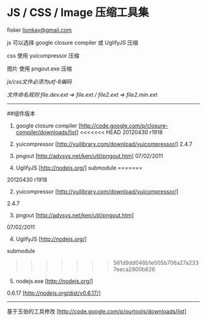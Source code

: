 JS / CSS / Image 压缩工具集
===========
fisker lionkay@gmail.com

js 可以选择 google closure compiler 或 UglifyJS 压缩

css 使用 yuicompressor 压缩

图片 使用 pngout.exe 压缩


*js/css文件必须为utf-8编码*

*文件命名规则 file.dev.ext => file.ext / file2.ext => file2.min.ext*

---
##组件版本
1. google closure compiler [http://code.google.com/p/closure-compiler/downloads/list]
<<<<<<< HEAD
   20120430 r1918

2. yuicompressor [http://yuilibrary.com/download/yuicompressor/]
   2.4.7

3. pngout [http://advsys.net/ken/util/pngout.htm]
   07/02/2011

4. UglifyJS [http://nodejs.org/]
   submodule
=======

20120430 r1918

2. yuicompressor [http://yuilibrary.com/download/yuicompressor/]

2.4.7

3. pngout [http://advsys.net/ken/util/pngout.htm]

07/02/2011

4. UglifyJS [http://nodejs.org/]

submodule
>>>>>>> 561d9dd046b1e005b706a27a2337eeca2800b826

5. nodejs.exe [http://nodejs.org/]

0.6.17 [http://nodejs.org/dist/v0.6.17/]

---
基于玉伯的工具修改 [http://code.google.com/p/ourtools/downloads/list]